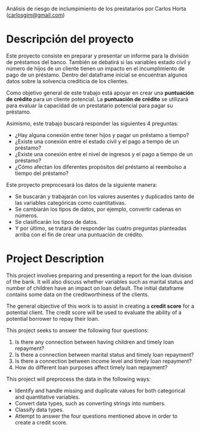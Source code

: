 Análisis de riesgo de inclumpimiento de los prestatarios por Carlos Horta (carlosgim@gmail.com)

# Descripción del proyecto
Este proyecto consiste en preparar y presentar un informe para la división de préstamos del banco. También se debatirá si las variables estado civil y número de hijos de un cliente tienen un impacto en el incumplimiento de pago de un préstamo. Dentro del dataframe inicial se encuentran algunos datos sobre la solvencia crediticia de los clientes.

Como objetivo general de este trabajo está apoyar en crear una **puntuación de crédito** para un cliente potencial. La **puntuación de crédito** se utilizará para evaluar la capacidad de un prestatario potencial para pagar su préstamo.

Asimismo, este trabajo buscará responder las siguientes 4 preguntas:
- ¿Hay alguna conexión entre tener hijos y pagar un préstamo a tiempo?
- ¿Existe una conexión entre el estado civil y el pago a tiempo de un préstamo?
- ¿Existe una conexión entre el nivel de ingresos y el pago a tiempo de un préstamo?
- ¿Cómo afectan los diferentes propósitos del préstamo al reembolso a tiempo del préstamo?

Este proyecto preprocesará los datos de la siguiente manera:
- Se buscarán y trabajarán con los valores ausentes y duplicados tanto de las variables categóricas como cuantitativas.
- Se cambiarán los tipos de datos, por ejemplo, convertir cadenas en números.
- Se clasificarán los tipos de datos.
- Y por último, se tratará de responder las cuatro preguntas planteadas arriba con el fin de crear una puntuación de crédito.



# Project Description
This project involves preparing and presenting a report for the loan division of the bank. It will also discuss whether variables such as marital status and number of children have an impact on loan default. The initial dataframe contains some data on the creditworthiness of the clients.

The general objective of this work is to assist in creating a **credit score** for a potential client. The credit score will be used to evaluate the ability of a potential borrower to repay their loan.

This project seeks to answer the following four questions:
1. Is there any connection between having children and timely loan repayment?
2. Is there a connection between marital status and timely loan repayment?
3. Is there a connection between income level and timely loan repayment?
4. How do different loan purposes affect timely loan repayment?

This project will preprocess the data in the following ways:
- Identify and handle missing and duplicate values for both categorical and quantitative variables.
- Convert data types, such as converting strings into numbers.
- Classify data types.
- Attempt to answer the four questions mentioned above in order to create a credit score.
